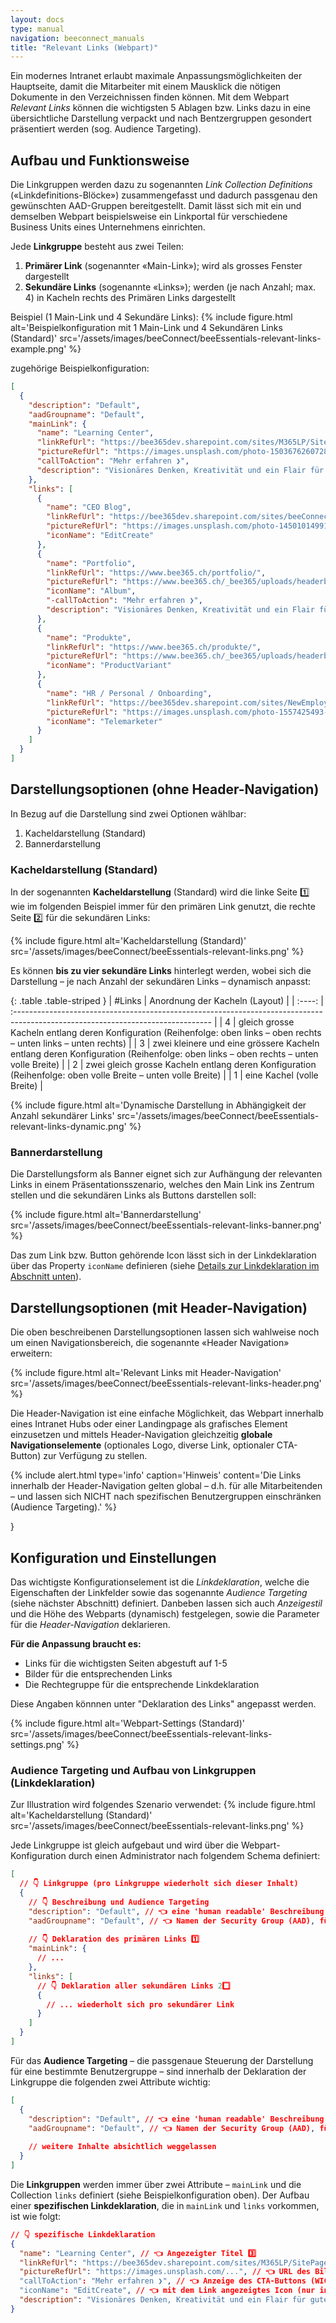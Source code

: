 ```yaml
---
layout: docs
type: manual
navigation: beeconnect_manuals
title: "Relevant Links (Webpart)"
---
```


Ein modernes Intranet erlaubt maximale Anpassungsmöglichkeiten der Hauptseite, damit die Mitarbeiter mit einem Mausklick die nötigen Dokumente in den Verzeichnissen finden können. Mit dem Webpart *Relevant Links* können die wichtigsten 5 Ablagen bzw. Links dazu in eine übersichtliche Darstellung verpackt und nach Bentzergruppen gesondert präsentiert werden (sog. Audience Targeting).

## Aufbau und Funktionsweise
Die Linkgruppen werden dazu zu sogenannten *Link Collection Definitions* («Linkdefinitions-Blöcke») zusammengefasst und dadurch passgenau den gewünschten AAD-Gruppen bereitgestellt. Damit lässt sich mit ein und demselben Webpart beispielsweise ein Linkportal für verschiedene Business Units eines Unternehmens einrichten. 

Jede **Linkgruppe** besteht aus zwei Teilen:
1. **Primärer Link** (sogenannter «Main-Link»); wird als grosses Fenster dargestellt
2. **Sekundäre Links** (sogenannte «Links»); werden (je nach Anzahl; max. 4) in Kacheln rechts des Primären Links dargestellt

Beispiel (1 Main-Link und 4 Sekundäre Links):
{% include figure.html alt='Beispielkonfiguration mit 1 Main-Link und 4 Sekundären Links (Standard)' src='/assets/images/beeConnect/beeEssentials-relevant-links-example.png' %}

zugehörige Beispielkonfiguration:
```json
[
  {
    "description": "Default",
    "aadGroupname": "Default",
    "mainLink": {
      "name": "Learning Center",
      "linkRefUrl": "https://bee365dev.sharepoint.com/sites/M365LP/SitePages/de/Home.aspx",
      "pictureRefUrl": "https://images.unsplash.com/photo-1503676260728-1c00da094a0b?ixlib=rb-1.2.1&ixid=MnwxMjA3fDB8MHxwaG90by1wYWdlfHx8fGVufDB8fHx8&auto=format&fit=crop&w=1644&q=80",
      "callToAction": "Mehr erfahren ❯",
      "description": "Visionäres Denken, Kreativität und ein Flair für guten Softwarecode – so geht's bei uns weiter..."
    },
    "links": [
      {
        "name": "CEO Blog",
        "linkRefUrl": "https://bee365dev.sharepoint.com/sites/beeConnect/SitePages/R%C3%BCckblick-auf-ein-Pandemiejahr.aspx",
        "pictureRefUrl": "https://images.unsplash.com/photo-1450101499163-c8848c66ca85?ixlib=rb-1.2.1&ixid=MnwxMjA3fDB8MHxwaG90by1wYWdlfHx8fGVufDB8fHx8&auto=format&fit=crop&w=1770&q=80",
        "iconName": "EditCreate"
      },
      {
        "name": "Portfolio",
        "linkRefUrl": "https://www.bee365.ch/portfolio/",
        "pictureRefUrl": "https://www.bee365.ch/_bee365/uploads/headerbild/bee365-portfolio.jpg",
        "iconName": "Album",
        "-callToAction": "Mehr erfahren ❯",
        "description": "Visionäres Denken, Kreativität und ein Flair für guten Softwarecode treffen auf eine breit gefächerte Erfahrung in der Zusammenführung von passenden und leistungsstarken Tools und Services aus der Microsoft Cloud zu kundenspezifischen Implementierungen."
      },
      {
        "name": "Produkte",
        "linkRefUrl": "https://www.bee365.ch/produkte/",
        "pictureRefUrl": "https://www.bee365.ch/_bee365/uploads/headerbild/Technologie/technologien_1274x560.jpg",
        "iconName": "ProductVariant"
      },
      {
        "name": "HR / Personal / Onboarding",
        "linkRefUrl": "https://bee365dev.sharepoint.com/sites/NewEmployeeOnboarding",
        "pictureRefUrl": "https://images.unsplash.com/photo-1557425493-6f90ae4659fc?ixlib=rb-1.2.1&ixid=MnwxMjA3fDB8MHxwaG90by1wYWdlfHx8fGVufDB8fHx8&auto=format&fit=crop&w=1770&q=80",
        "iconName": "Telemarketer"
      }
    ]
  }
]
```
## Darstellungsoptionen (ohne Header-Navigation)
In Bezug auf die Darstellung sind zwei Optionen wählbar:
1. Kacheldarstellung (Standard)
2. Bannerdarstellung

### Kacheldarstellung (Standard)
In der sogenannten **Kacheldarstellung** (Standard) wird die linke Seite 1️⃣ wie im folgenden Beispiel immer für den primären Link genutzt, die rechte Seite 2️⃣ für die sekundären Links:

{% include figure.html alt='Kacheldarstellung (Standard)' src='/assets/images/beeConnect/beeEssentials-relevant-links.png' %}

Es können **bis zu vier sekundäre Links** hinterlegt werden, wobei sich die Darstellung – je nach Anzahl der sekundären Links – dynamisch anpasst:

<div class="table-responsive" markdown="1">
{: .table .table-striped }
| #Links | Anordnung der Kacheln (Layout)                                                                                                   |
| :----: | :------------------------------------------------------------------------------------------------------------------------------- |
|   4    | gleich grosse Kacheln entlang deren Konfiguration (Reihenfolge: oben links – oben rechts – unten links – unten rechts)           |
|   3    | zwei kleinere und eine grössere Kacheln entlang deren Konfiguration (Reihenfolge: oben links – oben rechts – unten volle Breite) |
|   2    | zwei gleich grosse Kacheln entlang deren Konfiguration (Reihenfolge: oben volle Breite – unten volle Breite)                     |
|   1    | eine Kachel (volle Breite)                                                                                                       |
</div>

{% include figure.html alt='Dynamische Darstellung in Abhängigkeit der Anzahl sekundärer Links' src='/assets/images/beeConnect/beeEssentials-relevant-links-dynamic.png' %}
### Bannerdarstellung 
Die Darstellungsform als Banner eignet sich zur Aufhängung der relevanten Links in einem Präsentationsszenario, welches den Main Link ins Zentrum stellen und die sekundären Links als Buttons darstellen soll:

{% include figure.html alt='Bannerdarstellung' src='/assets/images/beeConnect/beeEssentials-relevant-links-banner.png' %}

Das zum Link bzw. Button gehörende Icon lässt sich in der Linkdeklaration über das Property `iconName` definieren (siehe [Details zur Linkdeklaration im Abschnitt unten](#audience-targeting-und-aufbau-von-linkgruppen-linkdeklaration)).


## Darstellungsoptionen (mit Header-Navigation)
Die oben beschreibenen Darstellungsoptionen lassen sich wahlweise noch um einen Navigationsbereich, die sogenannte «Header Navigation» erweitern:

{% include figure.html alt='Relevant Links mit Header-Navigation' src='/assets/images/beeConnect/beeEssentials-relevant-links-header.png' %}

Die Header-Navigation ist eine einfache Möglichkeit, das Webpart innerhalb eines Intranet Hubs oder einer Landingpage als grafisches Element einzusetzen und mittels Header-Navigation gleichzeitig **globale Navigationselemente** (optionales Logo, diverse Link, optionaler CTA-Button) zur Verfügung zu stellen.

{% include alert.html type='info' caption='Hinweis' content='Die Links innerhalb der Header-Navigation gelten global – d.h. für alle Mitarbeitenden – und lassen sich NICHT nach spezifischen Benutzergruppen einschränken (Audience Targeting).' %}

}
## Konfiguration und Einstellungen
Das wichtigste Konfigurationselement ist die *Linkdeklaration*, welche die Eigenschaften der Linkfelder sowie das sogenannte *Audience Targeting* (siehe nächster Abschnitt) definiert. Danbeben lassen sich auch *Anzeigestil* und die Höhe des Webparts (dynamisch) festgelegen, sowie die Parameter für die *Header-Navigation* deklarieren.

**Für die Anpassung braucht es:**

* Links für die wichtigsten Seiten abgestuft auf 1-5
* Bilder für die entsprechenden Links
* Die Rechtegruppe für die entsprechende Linkdeklaration

Diese Angaben könnnen unter "Deklaration des Links" angepasst werden.

{% include figure.html alt='Webpart-Settings (Standard)' src='/assets/images/beeConnect/beeEssentials-relevant-links-settings.png' %}

### Audience Targeting und Aufbau von Linkgruppen (Linkdeklaration)
Zur Illustration wird folgendes Szenario verwendet:
{% include figure.html alt='Kacheldarstellung (Standard)' src='/assets/images/beeConnect/beeEssentials-relevant-links.png' %}


Jede Linkgruppe ist gleich aufgebaut und wird über die Webpart-Konfiguration durch einen Administrator nach folgendem Schema definiert:

```json
[
  // 👇 Linkgruppe (pro Linkgruppe wiederholt sich dieser Inhalt)
  {
    // 👇 Beschreibung und Audience Targeting
    "description": "Default", // 👈 eine 'human readable' Beschreibung dieser Linkgruppe
    "aadGroupname": "Default", // 👈 Namen der Security Group (AAD), für welche diese Links sichtbar sein sollen
    
    // 👇 Deklaration des primären Links 1️⃣
    "mainLink": {
      // ...
    },
    "links": [
      // 👇 Deklaration aller sekundären Links 2️⃣
      {
        // ... wiederholt sich pro sekundärer Link
      }
    ]
  }
]
```

Für das **Audience Targeting** – die passgenaue Steuerung der Darstellung für eine bestimmte Benutzergruppe – sind innerhalb der Deklaration der Linkgruppe die folgenden zwei Attribute wichtig:

```json
[
  {
    "description": "Default", // 👈 eine 'human readable' Beschreibung dieser Linkgruppe
    "aadGroupname": "Default", // 👈 Namen der Security Group (AAD), für welche diese Links sichtbar sein sollen (Default: für alle sichtbar)
    
    // weitere Inhalte absichtlich weggelassen 
  }
]
```
Die **Linkgruppen** werden immer über zwei Attribute – `mainLink` und die Collection `links` definiert (siehe Beispielkonfiguration oben). Der Aufbau einer **spezifischen Linkdeklaration**, die in `mainLink` und `links` vorkommen, ist wie folgt:

```json
// 👇 spezifische Linkdeklaration
{
  "name": "Learning Center", // 👈 Angezeigter Titel 3️⃣
  "linkRefUrl": "https://bee365dev.sharepoint.com/sites/M365LP/SitePages/de/Home.aspx", // 👈 gewünschte Ziel-URL (Link)
  "pictureRefUrl": "https://images.unsplash.com/...", // 👈 URL des Bilds (Achtung: genauer Bildlink ist wichtig)
  "callToAction": "Mehr erfahren ❯", // 👈 Anzeige des CTA-Buttons (WICHTIG: wird nur im primären Link angezeigt) 5️⃣
  "iconName": "EditCreate", // 👈 mit dem Link angezeigtes Icon (nur in der Bannerdarstellung sichtbar)
  "description": "Visionäres Denken, Kreativität und ein Flair für guten Softwarecode – so geht's bei uns weiter...", // 👈 angezeigter Text 4️⃣
}
```